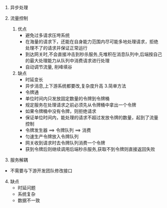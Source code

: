 1. 异步处理

2. 流量控制
    1. 优点
        - 避免过多请求压垮系统
        - 在海量的请求下，还能在自身能力范围内尽可能多地处理请求，拒绝处理不了的请求并保证正常运行
        - 到达网关时,不会直接冲击到秒杀服务,先堆积在消息队列中,后端按自己的最大处理能力从队列中消费请求进行处理
        - 自动调节流量, 削峰填谷
    2. 缺点
        + 时延变长
        + 异步消息,上下游系统都要改,复杂度升高
    3.简单方法
        - 令牌通
        - 单位时间内只发放固定数量的令牌到令牌桶
        - 规定服务在处理请求之前必须先从令牌桶中拿出一个令牌
        - 如果令牌桶中没有令牌，则拒绝请求
        - 保证单位时间内，能处理的请求不超过发放令牌的数量，起到了流量控制
        - 令牌发生器 ==> 令牌队列 ==> 消费
        - 匀速生产令牌放入令牌队列
        - 网关收到请求时去令牌队列消费一个令牌
        - 获到令牌后则继续调用后端秒杀服务,获取不到令牌则直接返回失败

3. 服务解耦
    
- 不需要与下游开发团队修改接口
    
4. 缺点
    - 时延问题
    - 系统复杂
    - 数据不一致
    